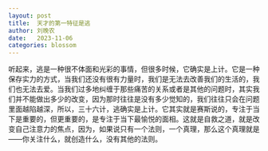 ```yaml
---
layout: post
title:  天才的第一特征是逃
author: 刘晚农
date:   2023-11-06
categories: blossom
---
```


听起来，逃是一种很不体面和光彩的事情，但很多时候，它确实是上计。它是一种保存实力的方式，当我们还没有很有力量时，我们是无法去改善我们的生活的，我们也无法去爱。当我们过多地纠缠于那些痛苦的关系或者是其他的问题时，其实我们并不能做出多少的改变，因为那时往往是没有多少觉知的，我们往往只会在问题里面越陷越深，所以，三十六计，逃确实是上计。它其实就是赛斯说的，专注于当下是重要的，但更重要的，是专注于当下最愉悦的面相。这就是自救之道，就是改变自己注意力的焦点，因为，如果说只有一个法则，一个真理，那么这个真理就是——你关注什么，就创造什么，没有其他的法则。